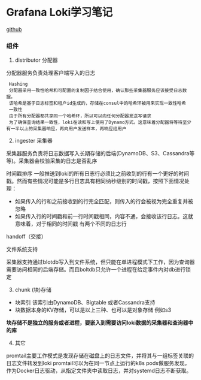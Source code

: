 # Grafana Loki学习笔记

[github](https://github.com/grafana/loki)

### 组件

1. distributor 分配器

分配器服务负责处理客户端写入的日志

     Hashing
     分配器采用一致性哈希和可配置的复制因子结合使用，确认那些采集器服务应该接受日志数据。
     该哈希是基于日志标签和租户id生成的，存储在consul中的哈希环被用来实现一致性哈希
     一致性
     由于所有分配器都共享同一个哈希环，所以可以向任何分配器发送写请求
     为了确保查询结果一致性，loki在读和写上使用了Dynamo方式。这意味着分配器将等待至少有一半以上的采集器响应，再向用户发送样本，再响应给用户

2. ingester 采集器

采集器服务负责将日志数据写入长期存储的后端(DynamoDB、S3、Cassandra等等)。采集器会校验采集的日志是否乱序

时间戳排序 一般推送到loki的所有日志行必须比之前收到的行有一个更好的时间戳。然而有些情况可能是多行日志具有相同纳秒级别的时间戳，按照下面情况处理：

- 如果传入的行和之前接收到的行完全匹配，则传入的行会被视为完全重复并被忽略
- 如果传入行的时间戳和前一行时间戳相同，内容不通，会接收该行日志。这就意味着，对于相同的时间戳 有两个不同的日志行

handoff（交接）

文件系统支持

采集器支持通过blotdb写入到文件系统，但只能在单进程模式下工作，因为查询器需要访问相同的后端存储。而且boltdb只允许一个进程在给定事件内对db进行锁定

3. chunk (块)存储

- 块索引 该索引由DynamoDB、Bigtable 或者Cassandra支持
- 块数据本身的KV存储，可以是以上三种、也可以是对象存储 例如s3

**块存储不是独立的服务或者进程，要嵌入到需要访问loki数据的采集器和查询器中的库**

4. 其它

promtail主要工作模式是发现存储在磁盘上的日志文件，并将其与一组标签关联的日志文件转发到loki
promtail可以为在同一节点上运行的k8s pods做服务发现，作为Docker日志驱动，从指定文件夹中读取日志，并对systemd日志不断获取。

